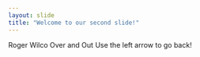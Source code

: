 ```yaml
---
layout: slide
title: "Welcome to our second slide!"
---
```

Roger Wilco Over and Out
Use the left arrow to go back!
